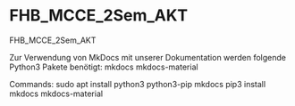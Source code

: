 # FHB_MCCE_2Sem_AKT
FHB_MCCE_2Sem_AKT


Zur Verwendung von MkDocs mit unserer Dokumentation werden folgende Python3 Pakete benötigt:
mkdocs
mkdocs-material

Commands: 
sudo apt install python3 python3-pip mkdocs
pip3 install mkdocs mkdocs-material